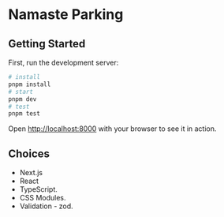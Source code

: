 # Namaste Parking

## Getting Started

First, run the development server:

```bash
# install
pnpm install
# start
pnpm dev
# test
pnpm test
```

Open [http://localhost:8000](http://localhost:8000) with your browser to see it in action.

## Choices

- Next.js
- React
- TypeScript.
- CSS Modules.
- Validation - zod.
